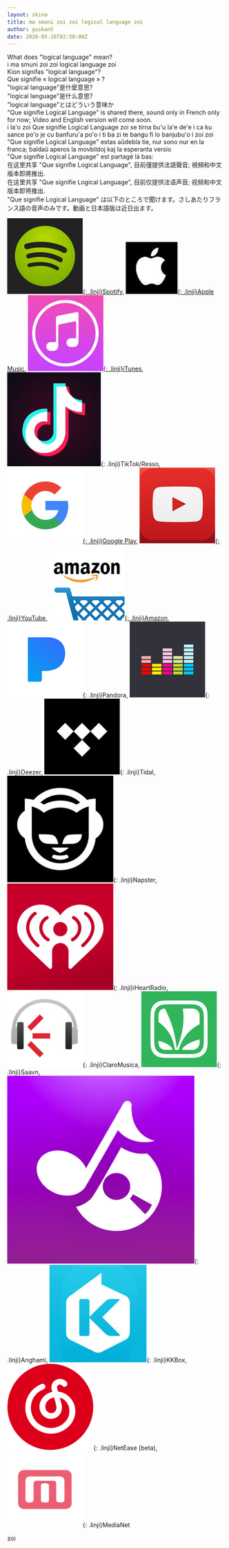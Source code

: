 ```yaml
---
layout: skina
title: ma smuni zoi zoi logical language zoi
author: guskant
date: 2020-05-26T02:50:00Z
---
```

<div lang="en">
What does "logical language" mean?
</div>
<div lang="jbo">
i ma smuni zoi zoi logical language zoi
</div>
<div lang="epo">
Kion signifas "logical language"?
</div>
<div lang="fr">
Que signifie « logical language » ?
</div>
<div lang="zh-Hant">
"logical language"是什麼意思?
</div>
<div lang="zh-Hans">
"logical language"是什么意思?
</div>
<div lang="ja">
"logical language"とはどういう意味か
</div>

<div lang="en">"Que signifie Logical Language" is shared there, sound only in French only for now; Video and English version will come soon.</div>
<div lang="jbo">i la'o zoi Que signifie Logical Language zoi se tirna bu'u la'e de'e i ca ku sance po'o je cu banfuru'a po'o i ti ba zi te bangu fi lo banjubu'o i zoi zoi</div>
<div lang="epo">"Que signifie Logical Language" estas aŭdebla tie, nur sono nur en la franca; baldaŭ aperos la movbildoj kaj la esperanta versio</div>
<div lang="fr">"Que signifie Logical Language" est partagé là bas:</div>
<div lang="zh-Hant">在这里共享 "Que signifie Logical Language", 目前僅提供法語聲音; 視頻和中文版本即將推出.</div>
<div lang="zh-Hans">在這里共享 "Que signifie Logical Language", 目前仅提供法语声音; 视频和中文版本即将推出.</div>
<div lang="ja"> "Que signifie Logical Language" は以下のところで聞けます。さしあたりフランス語の音声のみです。動画と日本語版は近日出ます。</div>

[![Spotify](media/spotify.png "Spotify"){: .linji}Spotify](https://open.spotify.com/album/1GbrscfnZaWLPonjykzlsU),
[![Apple Music](media/applemusic.png "Apple Music"){: .linji}Apple Music](https://music.apple.com/us/album/que-signifie-logical-language-cours-lojban-en-fran%C3%A7ais/1515026962?uo=4&app=music&at=1001lry3&ct=dashboard),
[![iTunes](media/itunes.png "iTunes"){: .linji}iTunes](https://music.apple.com/us/album/que-signifie-logical-language-cours-lojban-en-fran%C3%A7ais/1515026962?uo=4&app=itunes&at=1001lry3&ct=dashboard),
![TikTok/Resso](media/tiktok.png "TikTok/Resso"){: .linji}TikTok/Resso,
[![Google Play](media/google.png "Google Play"){: .linji}Google Play](https://play.google.com/store/music/album/Guskant_Que_signifie_Logical_Language_cours_de_loj?id=B5c6yqakhsv6nbdajv5p425fllu),
[![YouTube](media/youtube.png "YouTube"){: .linji}YouTube](https://youtu.be/RrE8HMj3YxI),
[![Amazon](media/amazon.png "Amazon"){: .linji}Amazon](https://www.amazon.com/dp/B08945GQ1B/),
![Pandora](media/rdio.png "Pandora"){: .linji}Pandora,
![Deezer](media/deezer.png "Deezer"){: .linji}Deezer,
![Tidal](media/tidal.png "Tidal"){: .linji}Tidal,
![Napster](media/napster.png "Napster"){: .linji}Napster,
![iHeartRadio](media/iheart.png "iHeartRadio"){: .linji}iHeartRadio,
![ClaroMusica](media/imusica.png "ClaroMusica"){: .linji}ClaroMusica,
![Saavn](media/saavn.png "Saavn"){: .linji}Saavn,
![Anghami](media/anghami.png "Anghami"){: .linji}Anghami,
![KKBox](media/kkbox.png "KKBox"){: .linji}KKBox,
![NetEase (beta)](media/netease.png "NetEase (beta)"){: .linji}NetEase (beta),
![MediaNet](media/beats.png "MediaNet"){: .linji}MediaNet

<div lang="en"></div>
<div lang="jbo">zoi</div>
<div lang="epo"></div>
<div lang="fr"></div>
<div lang="zh-Hant"></div>
<div lang="zh-Hans"></div>
<div lang="ja"></div>


